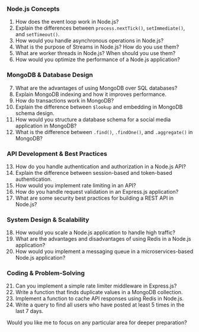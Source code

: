 ### **Node.js Concepts**

1. How does the event loop work in Node.js?
2. Explain the differences between `process.nextTick()`, `setImmediate()`, and `setTimeout()`.
3. How would you handle asynchronous operations in Node.js?
4. What is the purpose of Streams in Node.js? How do you use them?
5. What are worker threads in Node.js? When should you use them?
6. How would you optimize the performance of a Node.js application?

### **MongoDB & Database Design**

7. What are the advantages of using MongoDB over SQL databases?
8. Explain MongoDB indexing and how it improves performance.
9. How do transactions work in MongoDB?
10. Explain the difference between `$lookup` and embedding in MongoDB schema design.
11. How would you structure a database schema for a social media application in MongoDB?
12. What is the difference between `.find()`, `.findOne()`, and `.aggregate()` in MongoDB?

### **API Development & Best Practices**

13. How do you handle authentication and authorization in a Node.js API?
14. Explain the difference between session-based and token-based authentication.
15. How would you implement rate limiting in an API?
16. How do you handle request validation in an Express.js application?
17. What are some security best practices for building a REST API in Node.js?

### **System Design & Scalability**

18. How would you scale a Node.js application to handle high traffic?
19. What are the advantages and disadvantages of using Redis in a Node.js application?
20. How would you implement a messaging queue in a microservices-based Node.js application?

### **Coding & Problem-Solving**

21. Can you implement a simple rate limiter middleware in Express.js?
22. Write a function that finds duplicate values in a MongoDB collection.
23. Implement a function to cache API responses using Redis in Node.js.
24. Write a query to find all users who have posted at least 5 times in the last 7 days.

Would you like me to focus on any particular area for deeper preparation?
